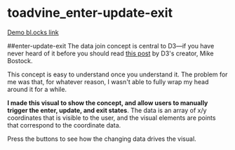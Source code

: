 # toadvine_enter-update-exit

[Demo bl.ocks link](http://bl.ocks.org/haydenwagner/eb5e308d2da484a0ca2cd4efbf8a79a6)

##enter-update-exit
The data join concept is central to D3&mdash;if you have never heard of it before you should read [this post](https://bost.ocks.org/mike/join/) by D3's creator, Mike Bostock.

This concept is easy to understand once you understand it. The problem for me was that, for whatever reason, I wasn't able to fully wrap my head around it for a while.

**I made this visual to show the concept, and allow users to manually trigger the enter, update, and exit states**. The data is an array of x/y coordinates that is visible to the user, and the visual elements are points that correspond to the coordinate data. 

Press the buttons to see how the changing data drives the visual.
